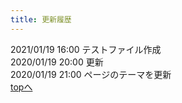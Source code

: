 ```yaml
---
title: 更新履歴
---
```


2021/01/19 16:00 テストファイル作成   
2020/01/19 20:00 更新   
2020/01/19 21:00 ページのテーマを更新   
[topへ](index)
